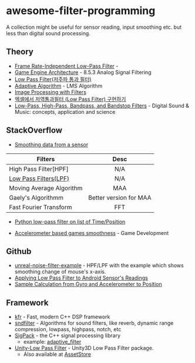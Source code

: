 # awesome-filter-programming

A collection might be useful for sensor reading, input smoothing etc. but less than digital sound processing.

## Theory

* [Frame Rate-Independent Low-Pass Filter](http://phrogz.net/js/framerate-independent-low-pass-filter.html) - 
* [Game Engine Architecture](https://books.google.co.kr/books?id=OfPRBQAAQBAJ&pg=PA351&lpg=PA351&dq=game+low+pass+filter&source=bl&ots=5UnZM2WhIZ&sig=ACfU3U2zip8xHqmi8ezHZwtvTbqzk8IoXQ&hl=en&sa=X&ved=2ahUKEwjggu_6uLfpAhVaeXAKHVUpB5oQ6AEwDHoECAwQAQ#v=onepage&q=game%20low%20pass%20filter&f=false) - 8.5.3 Analog Signal Filtering
* [Low Pass Filter(저주파 통과 필터)](https://gaussian37.github.io/autodrive-ose-low-pass-filter/)
* [Adaptive Algorithm](https://iamaman.tistory.com/221) - LMS Algorithm
* [Image Processing with Filters](https://kylog.tistory.com/36)
* [엑셀에서 저역통과필터 (Low Pass Filter) 구현하기](https://pinkwink.kr/741)
* [Low-Pass, High-Pass, Bandpass, and Bandstop Filters](http://digitalsoundandmusic.com/7-3-2-low-pass-high-pass-bandpass-and-bandstop-filters/) - Digital Sound & Music: concepts, application and science

## StackOverflow

* [Smoothing data from a sensor](https://stackoverflow.com/questions/4611599/smoothing-data-from-a-sensor/5780505#5780505)

| Filters        | Desc           | 
| ------------- |:-------------:|
| High Pass Filter[HPF]  | N/A |
|[Low Pass Filters(LPF)](https://en.wikipedia.org/wiki/Low-pass_filter)  | N/A      |
| Moving Average Algorithm | MAA      |   
| Gaely's Algorithmm | Better version for MAA     | 
| Fast Fourier Transform | FFT     | 

* [Python low-pass filter on list of Time/Position](https://stackoverflow.com/questions/45507772/python-low-pass-filter-on-list-of-time-position) 

* [Accelerometer based games smoothness](https://gamedev.stackexchange.com/questions/73087/accelerometer-based-games-smoothness) - Game Development


## Github
* [unreal-noise-filter-example](https://github.com/emrahgunduz/unreal-noise-filter-example) - HPF/LPF with the example which shows  smoothing change of mouse's x-axis.
* [Applying Low Pass Filter to Android Sensor's Readings](https://github.com/Bhide/Low-Pass-Filter-To-Android-Sensors/blob/master/README.md)
* [Sample Calculation from Gyro and Accelerometer to Position](https://github.com/ejborges/FlyAR/wiki/Sample-Calculation-from-Gyro-and-Accelerometer-to-Position) 

## Framework

* [kfr](https://github.com/kfrlib/kfr) - Fast, modern C++ DSP framework
* [sndfilter](https://github.com/voidqk/sndfilter) - Algorithms for sound filters, like reverb, dynamic range compression, lowpass, highpass, notch, etc
* [SigPack](http://sigpack.sourceforge.net/) - the C++ signal processing library
  * example: [adaptive_filter](http://sigpack.sourceforge.net/adaptive_filter_8cpp-example.html)
* [Unity-Low Pass Filter](https://forum.unity.com/threads/released-low-pass-filter.321842/) - Unity3D Low Pass Filter package. 
  * Also available at [AssetStore](https://assetstore.unity.com/packages/tools/input-management/low-pass-filter-18420)

